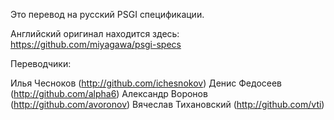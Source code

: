Это перевод на русский PSGI спецификации.

Английский оригинал находится здесь: https://github.com/miyagawa/psgi-specs

Переводчики:

Илья Чесноков (http://github.com/ichesnokov)
Денис Федосеев (http://github.com/alpha6)
Александр Воронов (http://github.com/avoronov)
Вячеслав Тихановский (http://github.com/vti)
